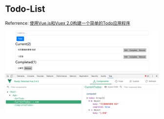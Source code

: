 # Todo-List

Referrence: [使用Vue.js和Vuex 2.0构建一个简单的Todo应用程序](https://www.w3cplus.com/vue/build-a-simple-todo-app-with-vue-js.html)

![](https://raw.githubusercontent.com/ykl124/Todo-List/8926d6d1c783241fca2859fe4227301d21fcb276/Documents/ctrip/my-project/simple-todo/readme.png)
